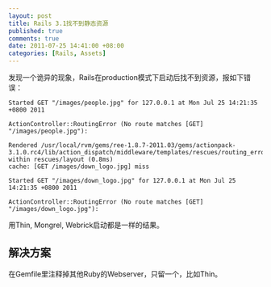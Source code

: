 ```yaml
---
layout: post
title: Rails 3.1找不到静态资源
published: true
comments: true
date: 2011-07-25 14:41:00 +08:00
categories: [Rails, Assets]
---
```



发现一个诡异的现象，Rails在production模式下启动后找不到资源，报如下错误：


```text
Started GET "/images/people.jpg" for 127.0.0.1 at Mon Jul 25 14:21:35 +0800 2011

ActionController::RoutingError (No route matches [GET] "/images/people.jpg"):

Rendered /usr/local/rvm/gems/ree-1.8.7-2011.03/gems/actionpack-3.1.0.rc4/lib/action_dispatch/middleware/templates/rescues/routing_error.erb within rescues/layout (0.8ms)
cache: [GET /images/down_logo.jpg] miss

Started GET "/images/down_logo.jpg" for 127.0.0.1 at Mon Jul 25 14:21:35 +0800 2011

ActionController::RoutingError (No route matches [GET] "/images/down_logo.jpg"):
```
  
用Thin, Mongrel, Webrick启动都是一样的结果。

解决方案
---------------------------------------
在Gemfile里注释掉其他Ruby的Webserver，只留一个，比如Thin。
